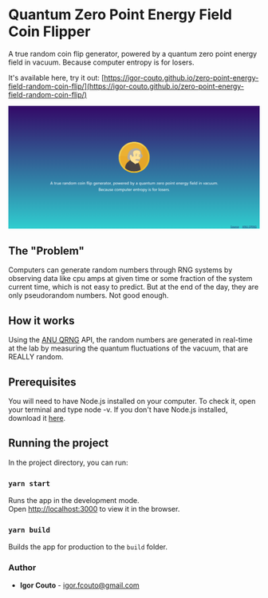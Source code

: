 # Quantum Zero Point Energy Field Coin Flipper

A true random coin flip generator, powered by a quantum zero point energy field in vacuum.
Because computer entropy is for losers.

It's available here, try it out: [https://igor-couto.github.io/zero-point-energy-field-random-coin-flip/](https://igor-couto.github.io/zero-point-energy-field-random-coin-flip/)

![](screenshot.png)

## The "Problem"

Computers can generate random numbers through RNG systems by observing data like cpu amps at given time or some fraction of the system current time, which is not easy to predict. But at the end of the day, they are only pseudorandom numbers. Not good enough.

## How it works

Using the [ANU QRNG](https://qrng.anu.edu.au/) API, the random numbers are generated in real-time at the lab by measuring the quantum fluctuations of the vacuum, that are REALLY random.

## Prerequisites

You will need to have Node.js installed on your computer. To check it, open your terminal and type node -v. If you don't have Node.js installed, download it [here](https://nodejs.org/pt-br/download/).

## Running the project

In the project directory, you can run:

### `yarn start`

Runs the app in the development mode.<br />
Open [http://localhost:3000](http://localhost:3000) to view it in the browser.

### `yarn build`

Builds the app for production to the `build` folder.<br />

### Author

* **Igor Couto** - [igor.fcouto@gmail.com](mailto:igor.fcouto@gmail.com)
